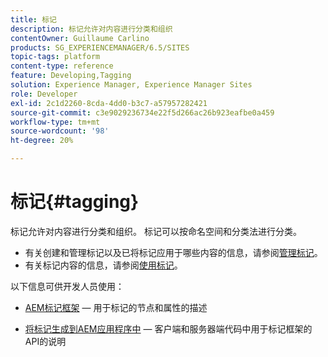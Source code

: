 ```yaml
---
title: 标记
description: 标记允许对内容进行分类和组织
contentOwner: Guillaume Carlino
products: SG_EXPERIENCEMANAGER/6.5/SITES
topic-tags: platform
content-type: reference
feature: Developing,Tagging
solution: Experience Manager, Experience Manager Sites
role: Developer
exl-id: 2c1d2260-8cda-4dd0-b3c7-a57957282421
source-git-commit: c3e9029236734e22f5d266ac26b923eafbe0a459
workflow-type: tm+mt
source-wordcount: '98'
ht-degree: 20%

---
```


# 标记{#tagging}

标记允许对内容进行分类和组织。 标记可以按命名空间和分类法进行分类。

* 有关创建和管理标记以及已将标记应用于哪些内容的信息，请参阅[管理标记](/help/sites-administering/tags.md)。
* 有关标记内容的信息，请参阅[使用标记](/help/sites-authoring/tags.md)。

以下信息可供开发人员使用：

* [AEM标记框架](/help/sites-developing/framework.md) — 用于标记的节点和属性的描述

* [将标记生成到AEM应用程序中](/help/sites-developing/building.md) — 客户端和服务器端代码中用于标记框架的API的说明

